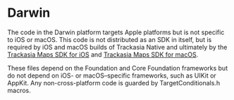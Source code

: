 # Darwin

The code in the Darwin platform targets Apple platforms but is not specific
to iOS or macOS. This code is not distributed as an SDK in itself, but is required
by iOS and macOS builds of Trackasia Native and ultimately by the
[Trackasia Maps SDK for iOS](https://github.com/track-asia/trackasia-native/tree/main/platform/ios)
and [Trackasia Maps SDK for macOS](https://github.com/track-asia/trackasia-native/tree/main/platform/macos).

These files depend on the Foundation and Core Foundation frameworks but do not
depend on iOS- or macOS–specific frameworks, such as UIKit or AppKit. Any
non-cross-platform code is guarded by TargetConditionals.h macros.
